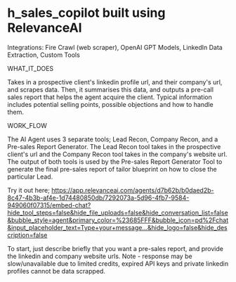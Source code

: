 # h_sales_copilot built using RelevanceAI
Integrations: Fire Crawl (web scraper), OpenAI GPT Models, LinkedIn Data Extraction, Custom Tools

WHAT_IT_DOES

Takes in a prospective client's linkedin profile url, and their company's url, and scrapes data. Then, it summarises this data, and outputs a pre-call sales report that helps the agent acquire the client.
Typical information includes potential selling points, possible objections and how to handle them.

WORK_FLOW

The AI Agent uses 3 separate tools; Lead Recon, Company Recon, and a Pre-sales Report Generator. The Lead Recon tool takes in the prospective client's url and the Company Recon tool takes in the 
company's website url. The output of both tools is used by the Pre-sales Report Generator Tool to generate the final pre-sales report of tailor blueprint on how to close the particular Lead.


Try it out here; 
https://app.relevanceai.com/agents/d7b62b/b0daed2b-8c47-4b3b-af4e-1d74480850db/7292073a-5d96-4fb7-9584-949060f07315/embed-chat?hide_tool_steps=false&hide_file_uploads=false&hide_conversation_list=false&bubble_style=agent&primary_color=%23685FFF&bubble_icon=pd%2Fchat&input_placeholder_text=Type+your+message...&hide_logo=false&hide_description=false

To start, just describe briefly that you want a pre-sales report, and provide the linkedin and company website urls. 
Note - response may be slow/unavailable due to limited credits, expired API keys and private linkedin profiles cannot be data scrapped. 
